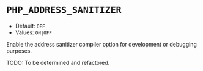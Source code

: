 # `PHP_ADDRESS_SANITIZER`

* Default: `OFF`
* Values: `ON|OFF`

Enable the address sanitizer compiler option for development or debugging
purposes.

TODO: To be determined and refactored.
